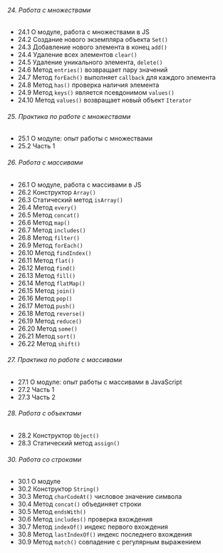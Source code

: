###### 24. Работа с множествами

- 24.1 О модуле, работа с множествами в JS
- 24.2 Создание нового экземпляра объекта `Set()`
- 24.3 Добавление нового элемента в конец `add()`
- 24.4 Удаление всех элементов `clear()`
- 24.5 Удаление уникального элемента, `delete()`
- 24.6 Метод `entries()` возвращает пару значений
- 24.7 Метод `forEach()` выполняет `callback` для каждого элемента
- 24.8 Метод `has()` проверка наличия элемента
- 24.9 Метод `keys()` является псевдонимом `values()`
- 24.10 Метод `values()` возвращает новый объект `Iterator`

###### 25. Практика по работе с множествами

- 25.1 О модуле: опыт работы с множествами
- 25.2 Часть 1

###### 26. Работа с массивами

- 26.1 О модуле, работа с массивами в JS
- 26.2 Конструктор `Array()`
- 26.3 Статический метод `isArray()`
- 26.4 Метод `every()`
- 26.5 Метод `concat()`
- 26.6 Метод `map()`
- 26.7 Метод `includes()`
- 26.8 Метод `filter()`
- 26.9 Метод `forEach()`
- 26.10 Метод `findIndex()`
- 26.11 Метод `flat()`
- 26.12 Метод `find()`
- 26.13 Метод `fill()`
- 26.14 Метод `flatMap()`
- 26.15 Метод `join()`
- 26.16 Метод `pop()`
- 26.17 Метод `push()`
- 26.18 Метод `reverse()`
- 26.19 Метод `reduce()`
- 26.20 Метод `some()`
- 26.21 Метод `sort()`
- 26.22 Метод `shift()`

###### 27. Практика по работе с массивами

- 27.1 О модуле: опыт работы с массивами в JavaScript
- 27.2 Часть 1
- 27.3 Часть 2

###### 28. Работа с объектами

- 28.2 Конструктор `Object()`
- 28.3 Статический метод `assign()`

###### 30. Работа со строками

- 30.1 О модуле
- 30.2 Конструктор `String()`
- 30.3 Метод `charCodeAt()` числовое значение символа
- 30.4 Метод `concat()` объединяет строки
- 30.5 Метод `endsWith()`
- 30.6 Метод `includes()` проверка вхождения
- 30.7 Метод `indexOf()` индекс первого вхождения 
- 30.8 Метод `lastIndexOf()` индекс последнего вхождения
- 30.9 Метод `match()` совпадение с регулярным выражением
